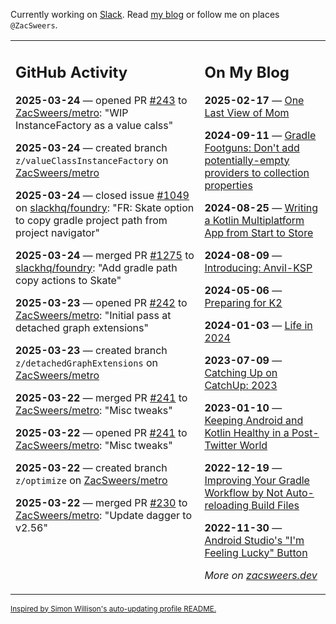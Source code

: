 Currently working on [Slack](https://slack.com/). Read [my blog](https://zacsweers.dev/) or follow me on places `@ZacSweers`.

<table><tr><td valign="top" width="60%">

## GitHub Activity
<!-- githubActivity starts -->
**2025-03-24** — opened PR [#243](https://github.com/ZacSweers/metro/pull/243) to [ZacSweers/metro](https://github.com/ZacSweers/metro): "WIP InstanceFactory as a value calss"

**2025-03-24** — created branch `z/valueClassInstanceFactory` on [ZacSweers/metro](https://github.com/ZacSweers/metro)

**2025-03-24** — closed issue [#1049](https://github.com/slackhq/foundry/issues/1049) on [slackhq/foundry](https://github.com/slackhq/foundry): "FR: Skate option to copy gradle project path from project navigator"

**2025-03-24** — merged PR [#1275](https://github.com/slackhq/foundry/pull/1275) to [slackhq/foundry](https://github.com/slackhq/foundry): "Add gradle path copy actions to Skate"

**2025-03-23** — opened PR [#242](https://github.com/ZacSweers/metro/pull/242) to [ZacSweers/metro](https://github.com/ZacSweers/metro): "Initial pass at detached graph extensions"

**2025-03-23** — created branch `z/detachedGraphExtensions` on [ZacSweers/metro](https://github.com/ZacSweers/metro)

**2025-03-22** — merged PR [#241](https://github.com/ZacSweers/metro/pull/241) to [ZacSweers/metro](https://github.com/ZacSweers/metro): "Misc tweaks"

**2025-03-22** — opened PR [#241](https://github.com/ZacSweers/metro/pull/241) to [ZacSweers/metro](https://github.com/ZacSweers/metro): "Misc tweaks"

**2025-03-22** — created branch `z/optimize` on [ZacSweers/metro](https://github.com/ZacSweers/metro)

**2025-03-22** — merged PR [#230](https://github.com/ZacSweers/metro/pull/230) to [ZacSweers/metro](https://github.com/ZacSweers/metro): "Update dagger to v2.56"
<!-- githubActivity ends -->
</td><td valign="top" width="40%">

## On My Blog
<!-- blog starts -->
**2025-02-17** — [One Last View of Mom](https://www.zacsweers.dev/one-last-view-of-mom/)

**2024-09-11** — [Gradle Footguns: Don't add potentially-empty providers to collection properties](https://www.zacsweers.dev/gradle-footgun-adding-empty-providers-to-collection-properties/)

**2024-08-25** — [Writing a Kotlin Multiplatform App from Start to Store](https://www.zacsweers.dev/writing-a-kotlin-multiplatform-app-from-start-to-store/)

**2024-08-09** — [Introducing: Anvil-KSP](https://www.zacsweers.dev/introducing-anvil-ksp/)

**2024-05-06** — [Preparing for K2](https://www.zacsweers.dev/preparing-for-k2/)

**2024-01-03** — [Life in 2024](https://www.zacsweers.dev/life-in-2024/)

**2023-07-09** — [Catching Up on CatchUp: 2023](https://www.zacsweers.dev/catching-up-on-catchup-2023/)

**2023-01-10** — [Keeping Android and Kotlin Healthy in a Post-Twitter World](https://www.zacsweers.dev/keeping-android-healthy/)

**2022-12-19** — [Improving Your Gradle Workflow by Not Auto-reloading Build Files](https://www.zacsweers.dev/improving-your-workflow-by-not-auto-reloading-build-files/)

**2022-11-30** — [Android Studio's "I'm Feeling Lucky" Button](https://www.zacsweers.dev/android-studios-im-feeling-lucky-button/)
<!-- blog ends -->
_More on [zacsweers.dev](https://zacsweers.dev/)_
</td></tr></table>

<sub><a href="https://simonwillison.net/2020/Jul/10/self-updating-profile-readme/">Inspired by Simon Willison's auto-updating profile README.</a></sub>